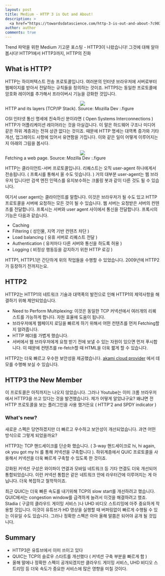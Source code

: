 ```yaml
---
layout: post
title: Medium - HTTP 3 is Out and About!
description: >
  <a href="https://towardsdatascience.com/http-3-is-out-and-about-7c903f9aab9e"> 원문 - Anuradha Wickramarachchi </a>
author: author
comments: true
---
```


Trend 파악을 위한 Medium 기고문 포스팅 - HTTP3이 나왔습니다! 그것에 대해 알아봅시다!
HTTP1에서 HTTP3까지, HTTP의 진화

## What is HTTP?

HTTP는 하이퍼텍스트 전송 프로토콜입니다. 여러분의 인터넷 브라우저에 서버로부터 웹페이지를 받아서 전달하는 규칙들을 정의하는 것이죠. HTTPS는 동일한 프로토콜에 암호화 레이어를 추가해서 프라이버시 기능을 강화한 것입니다.

<center>
<img src="https://miro.medium.com/max/700/1*AjtCJJoMwWILAbHmN3WOuw.png"/>
</center>
HTTP and its layers (TCP/IP Stack). Source: Mozilla Dev
:.figure

OSI 인터넷 통신 명세에 친숙하신 분이라면 ( Open Systems Interconnections ) HTTP가 어플리케이션 레이어라는 것을 아실겁니다. 이 말은 하드웨어 구조나 미디어 같은 하위 계층과는 전혀 상관 없다는 것이죠. 때문에 HTTP 명세는 대역폭 증가와 기타 개선, 업그레이드 사항에 있어서 유연함을 가집니다. 이와 같은 일이 어떻게 이루어지는지 아래의 그림을 봅시다.

<center>
<img src="https://miro.medium.com/max/700/1*jP7vHaXhQF4Tze9-LWT1DQ.png"/>
</center>
Fetching a web page. Source: Mozilla Dev
:.figure

HTTP는 클라이언트-서버 프로토콜입니다. 리퀘스트는 오직 user-agent 하나에게서 전송됩니다. ( 프록시를 통해서 올 수도 잇습니다. ) 거의 대부분 user-agent는 웹 브라우저 입니다만 검색 엔진 인덱스를 유지보수하는 크롤링 봇과 같이 다른 것도 될 수 있습니다.

여기서 user agent는 클라이언트를 말합니다. 이것은 브라우저가 될 수도 있고 HTTP 프로토콜을 서버에 요청하는 모든 것이 될 수 있습니다. 웹 서버는 요청받은 서버의 컨텐츠를 전달합니다. 프록시는 서버와 user agent 사이에서 통신을 전달합니다. 프록시의 기능은 다음과 같습니다.

* Caching
* Filtering ( 성인물, 지역 기반 컨텐츠 차단 )
* Load balancing ( 유휴 서버로 리퀘스트 전달 )
* Authentication ( 유저마다 다른 서버와 통신을 하도록 허용 )
* Logging ( 비정상 행동등을 감지하기 위한 HTTP 로깅 )

HTTP1, HTTP1.1은 간단하게 위의 작업들을 수행할 수 있었습니다. 2009년에 HTTP2가 등장하기 전까지는요.

## HTTP2

HTTP2는 HTTP1의 네트워크 기술과 대역폭의 발전으로 인해 HTTP1의 제약사항을 해결하기 위해 제안되었습니다.
* Need to Perform Multiplexing: 이것은 동일한 TCP 커넥션에서 여러개의 리퀘스트를 가능하게 합니다. 자원 효율에 도움이 됩니다.
* 브라우저에게 웹페이지 로딩을 빠르게 하기 위해서 어떤 컨텐츠를 먼저 Fetching할 지 알려줍니다.
* HTTP 헤더를 가볍게 했습니다.
* 서버에서 웹 브라우저에게 요청 받기 전에 보낼 수 있는 자원이 있으면 먼저 푸시합니다. 이 때문에 컨텐츠를 re-fetch할 때 HTML을 더욱 짧게 할 수 있습니다.

HTTP2는 더욱 빠르고 우수한 보안성을 제공했습니다. <a href="https://http2.akamai.com/demo">akami cloud provider</a> 에서 데모를 수행해 보실 수 있습니다.

## HTTP3 the New Member

이 프로토콜은 아직까지는 나오지 않았습니다. 그러나 Youtube는 이미 크롬 브라우저에서 HTTP3을 쓰고 있다는 것을 발견했습니다. 제가 어떻게 알았냐구요? 왜냐면 전 HTTP 프로토콜을 보는 플러그인을 사용 했거든요 ( HTTP'2 and SPDY indicator )

### What's new?

새로운 스펙은 당연하겠지만 더 빠르고 우수하고 보안성이 개선되었습니다. 과연 어떤 방식으로 그렇게 되었을까요?

HTTP3는 TCP 핸드세이크를 단순화 했습니다. ( 3-way 핸드세이크로 hi, hi again, ok you got my hi 를 통해 커넥션을 구축합니다 ). 하위계층에서 QUIC 프로토콜을 사용해서 커넥션을 더욱 빠르게 구축할 수 있도록 한 것이죠.

강화된 커넥션 구성은 와이파이 연결과 모바일 네트워크 등 기타 연결도 더욱 개선되어 통합되었습니다. 이런 커넥션 통합은 같은 네트워크 안에 라우터간에 이루어지는 게 아닙니다. 더욱 복잡하고 철학적이죠.

최근 QUIC는 더욱 빠른 속도를 내기위해 TCP의 slow start를 개선하려고 했습니다. QUIC에서는 congestion window를 급격하게 늘려서 이것을 해결하려고 했죠. Stadia ( 구글의 클라우드 게이밍 서비스 )나 UHD 비디오 스트리밍에 아주 중요하게 작용할 것입니다. 이것이 유튜브가 HD 영상을 실행할 때 버퍼링없이 빠르게 수행될 수 있는 이유일 수도 있습니다. 그러나 정확한 스펙은 아마 올해 말쯤은 되어야 공개 될 것입니다.

## Summary
* HTTP3은 유튜브에서 이미 쓰이고 있다
* QUIC는 TCP의 슬로우 스타트를 개선했다 ( 커넥션 구축 부분을 빠르게 함 )
* 올해 말에나 정확한 스펙이 공개되겠지만 클라우드 게이밍 서비스, UHD 비디오 스트리밍 등 더욱 속도가 중요한 서비스에 많은 영향을 미칠 것이다.
